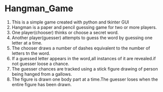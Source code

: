 # Hangman_Game
1. This is a simple game created with python and tkinter GUI
2. Hangman is a paper and pencil guessing game for two or more players.
3. One player(chooser) thinks or choose a secret word.
4. Another player(guesser) attempts to guess the word by guessing one letter at a time.
5. The chooser draws a number of dashes equivalent to the number of letters tn the word.
6. If a guessed letter appears in the word,all instances of it are revealed.if not guesser loose a chance.
7. The guesser chances are tracked using a stick figure drawing of person being hanged from a gallows.
8. The figure is drawn one body part at a time.The guesser loses when the entire figure has been drawn.
